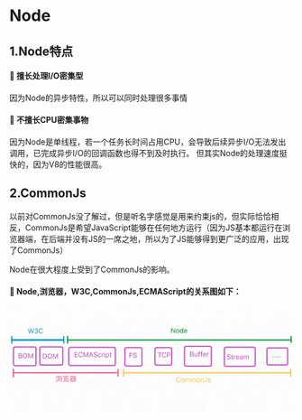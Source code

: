 # Node
## 1.Node特点
#### 🍎 擅长处理I/O密集型
  因为Node的异步特性，所以可以同时处理很多事情
  
#### 🍎 不擅长CPU密集事物
  因为Node是单线程，若一个任务长时间占用CPU，会导致后续异步I/O无法发出调用，已完成异步I/O的回调函数也得不到及时执行。
  但其实Node的处理速度挺快的，因为V8的性能很高。
  

## 2.CommonJs
以前对CommonJs没了解过，但是听名字感觉是用来约束js的，但实际恰恰相反，CommonJs是希望JavaScript能够在任何地方运行（因为JS基本都运行在浏览器端，在后端并没有JS的一席之地，所以为了JS能够得到更广泛的应用，出现了CommonJs）

Node在很大程度上受到了CommonJs的影响。

#### 🍎 Node,浏览器，W3C,CommonJs,ECMAScript的关系图如下：
![关系图](../assets/node.png)
